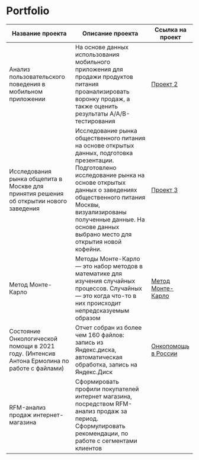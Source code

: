 # Portfolio

| Название проекта | Описание проекта| Ссылка на проект |
|----------|----------|----------|
| Анализ пользовательского поведения в мобильном приложении   |На основе данных использования мобильного приложения для продажи продуктов питания проанализировать воронку продаж, а также оценить результаты A/A/B-тестирования  | [Проект 2](https://github.com/alsuhow/Portfolio/tree/main/Project%202)   |
| Исследования рынка общепита в Москве для принятия решения об открытии нового заведения   | Исследование рынка общественного питания на основе открытых данных, подготовка презентации. Подготовлено исследование рынка на основе открытых данных о заведениях общественного питания Москвы, визуализированы полученные данные. На основе данных выбрано место для открытия новой кофейни.  | [Проект 3](https://github.com/alsuhow/Portfolio/tree/main/Project%203)   |
|Метод Монте-Карло |Методы Монте-Карло — это набор методов в математике для изучения случайных процессов. Случайных — это когда что-то в них происходит непредсказуемым образом | [Метод Монте-Карло](https://github.com/alsuhow/Portfolio/tree/main/MonteKarlo)
|Состояние Онкологической помощи в 2021 году. (Интенсив Антона Ермолина по работе с файлами)|Отчет собран из более чем 160 файлов: запись из Яндекс.диска, автоматическая обработка, запись на Яндекс.Диск|[Онкопомощь в России](https://github.com/alsuhow/onko_stat)
|RFM-анализ продаж интернет-магазина| Сформировать профили покупателей интернет магазина, посредством RFM-анализ продаж за период. Сформулировать рекомендации, по работе с сегментами клиентов|
